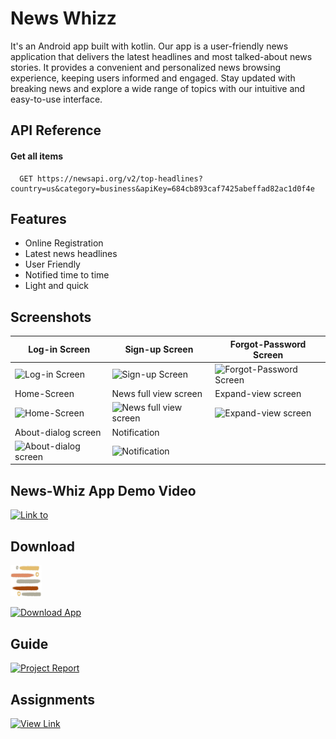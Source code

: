 
# News Whizz

It's an Android app built with kotlin. Our app is a user-friendly news application that delivers the latest headlines and most talked-about news stories. It provides a convenient and personalized news browsing experience, keeping users informed and engaged. Stay updated with breaking news and explore a wide range of topics with our intuitive and easy-to-use interface.


## API Reference

#### Get all items

```http
  GET https://newsapi.org/v2/top-headlines?country=us&category=business&apiKey=684cb893caf7425abeffad82ac1d0f4e
```



## Features

- Online Registration
- Latest news headlines
- User Friendly
- Notified time to time 
- Light and quick


## Screenshots
| Log-in Screen | Sign-up Screen | Forgot-Password Screen |
| --- | --- | --- |
| ![Log-in Screen](https://github.com/bharath9812/News-Whiz/assets/113575759/91bffc27-7fbc-49d4-ae8f-5809f819afa5) | ![Sign-up Screen](https://github.com/bharath9812/News-Whiz/assets/113575759/3089db60-dd3c-463b-a8e7-a66f6c2764a3) | ![Forgot-Password Screen](https://github.com/bharath9812/News-Whiz/assets/113575759/5a67245f-261b-4f9c-bd1f-b3441919c17d) |
| Home-Screen | News full view screen | Expand-view screen |
| ![Home-Screen](https://github.com/bharath9812/News-Whiz/assets/113575759/e1099eab-042b-4c42-9710-f18812355b81) | ![News full view screen](https://github.com/bharath9812/News-Whiz/assets/113575759/04b0e1db-17e5-4594-a38b-4cc9026b2d5b) | ![Expand-view screen](https://github.com/bharath9812/News-Whiz/assets/113575759/ea405233-488b-478f-89ea-84379c8e8696) |
| About-dialog screen | Notification | |
| ![About-dialog screen](https://github.com/bharath9812/News-Whiz/assets/113575759/2b445b50-eee4-4237-8994-5cb58926c8c5) | ![Notification](https://github.com/bharath9812/News-Whiz/assets/113575759/34ea3759-6434-4c9a-abf4-b8713221e4ab) | |


## News-Whiz App Demo Video
[![Link to](https://img.shields.io/badge/Demo%20Video-%20Here-blue.svg)](https://drive.google.com/file/d/1C-wuCdiFnyUyi5S1l9NxOsJu05KQ9I9e/view?usp=sharing)


## Download
<a href="https://drive.google.com/file/d/1U4-5RmE0adpKsE2Zzr_8J9qtUjbSV8Gq/view">
  <img src="app/src/main/res/drawable-v24/finale_applogo.png" alt="App Logo" style="width: 10%;">
</a>

[![Download App](https://img.shields.io/badge/Download%20App-%20Here-blue)](https://drive.google.com/file/d/1U4-5RmE0adpKsE2Zzr_8J9qtUjbSV8Gq/view)


## Guide
[![Project Report](https://img.shields.io/badge/Project%20Report-View%20Here-blue.svg)](https://drive.google.com/file/d/1GElnbmjbScRVkFy4aegT1asHwaAdVAYE/view?usp=sharing)

## Assignments
[![View Link](https://img.shields.io/badge/Link%20to-View%20Here-blue.svg)](https://drive.google.com/drive/folders/1k6RlhUbbecNe8GtG5Q2kZH0nMO2FEZR1?usp=sharing)
